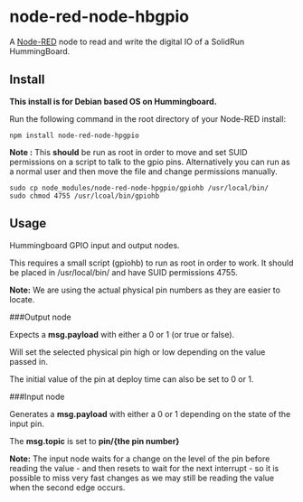 node-red-node-hbgpio
====================

A <a href="http://nodered.org" target="_new">Node-RED</a> node to read and write the digital IO of a SolidRun HummingBoard.

Install
-------

**This install is for Debian based OS on Hummingboard.**

Run the following command in the root directory of your Node-RED install:

    npm install node-red-node-hpgpio

**Note :** This **should** be run as root in order to move and set SUID permissions on a script to talk to the gpio pins. Alternatively you can run as a normal user and then move the file and change permissions manually.

    sudo cp node_modules/node-red-node-hpgpio/gpiohb /usr/local/bin/
    sudo chmod 4755 /usr/lcoal/bin/gpiohb


Usage
-----

Hummingboard GPIO input and output nodes.

This requires a small script (gpiohb) to run as root in order to work. It should be placed in /usr/local/bin/ and have SUID permissions 4755.

**Note:** We are using the actual physical pin numbers as they are easier to locate.

###Output node

Expects a <b>msg.payload</b> with either a 0 or 1 (or true or false).

Will set the selected physical pin high or low depending on the value passed in.

The initial value of the pin at deploy time can also be set to 0 or 1.


###Input node

Generates a **msg.payload** with either a 0 or 1 depending on the state of the input pin.

The **msg.topic** is set to **pin/{the pin number}**

**Note:** The input node waits for a change on the level of the pin before reading the value - and then resets to wait for the next interrupt - so it is possible to miss very fast changes as we may still be reading the value when the second edge occurs.

